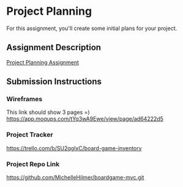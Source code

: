 # Project Planning
For this assignment, you'll create some initial plans for your project.

## Assignment Description
[Project Planning Assignment](https://education.launchcode.org/liftoff/modules/assignments/project-planning)

## Submission Instructions

### Wireframes
This link should show 3 pages =)
https://app.moqups.com/tYq3wA9Ewe/view/page/ad64222d5

### Project Tracker

https://trello.com/b/SU2qgIxC/board-game-inventory

### Project Repo Link
https://github.com/MichelleHilmer/boardgame-mvc.git
